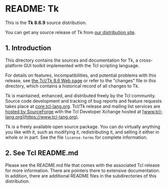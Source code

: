 # README:  Tk

This is the **Tk 8.6.9** source distribution.

You can get any source release of Tk from [our distribution
site](https://sourceforge.net/projects/tcl/files/Tcl/).


## <a id="intro">1.</a> Introduction

This directory contains the sources and documentation for Tk, a
cross-platform GUI toolkit implemented with the Tcl scripting language.

For details on features, incompatibilities, and potential problems with
this release, see [the Tcl/Tk 8.6 Web page](https://www.tcl.tk/software/tcltk/8.6.html)
or refer to the "changes" file in this directory, which contains a
historical record of all changes to Tk.

Tk is maintained, enhanced, and distributed freely by the Tcl community.
Source code development and tracking of bug reports and feature requests
takes place at [core.tcl-lang.org](https://core.tcl-lang.org/).
Tcl/Tk release and mailing list services are [hosted by
SourceForge](https://sourceforge.net/projects/tcl/)
with the Tcl Developer Xchange hosted at
[www.tcl-lang.org](https://www.tcl-lang.org).

Tk is a freely available open source package.  You can do virtually
anything you like with it, such as modifying it, redistributing it,
and selling it either in whole or in part.  See the file
`license.terms` for complete information.

## <a id="tcl">2.</a> See Tcl README.md

Please see the README.md file that comes with the associated Tcl release
for more information.  There are pointers there to extensive
documentation.  In addition, there are additional README files
in the subdirectories of this distribution.
